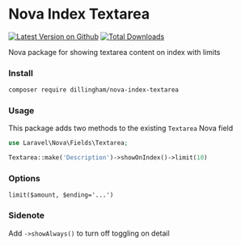 # Nova Index Textarea

[![Latest Version on Github](https://img.shields.io/github/release/dillingham/nova-index-textarea.svg?style=flat-square)](https://packagist.org/packages/dillingham/nova-index-textarea)
[![Total Downloads](https://img.shields.io/packagist/dt/dillingham/nova-index-textarea.svg?style=flat-square)](https://packagist.org/packages/dillingham/nova-index-textarea)

Nova package for showing textarea content on index with limits

### Install

```bash
composer require dillingham/nova-index-textarea
```

### Usage

This package adds two methods to the existing `Textarea` Nova field

```php
use Laravel\Nova\Fields\Textarea;
```
```php
Textarea::make('Description')->showOnIndex()->limit(10)
```

### Options

`limit($amount, $ending='...')` 


### Sidenote

Add `->showAlways()` to turn off toggling on detail
